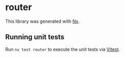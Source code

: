 # router

This library was generated with [Nx](https://nx.dev).

## Running unit tests

Run `nx test router` to execute the unit tests via [Vitest](https://vitest.dev/).
